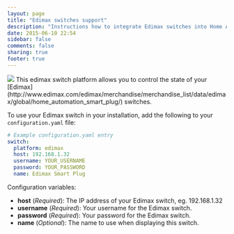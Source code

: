 ```yaml
---
layout: page
title: "Edimax switches support"
description: "Instructions how to integrate Edimax switches into Home Assistant."
date: 2015-06-10 22:54
sidebar: false
comments: false
sharing: true
footer: true
---
```


<img src='/images/supported_brands/edimax.png' class='brand pull-right' />
This edimax switch platform allows you to control the state of your [Edimax](http://www.edimax.com/edimax/merchandise/merchandise_list/data/edimax/global/home_automation_smart_plug/) switches.

To use your Edimax switch in your installation, add the following to your `configuration.yaml` file:

```yaml
# Example configuration.yaml entry
switch:
  platform: edimax
  host: 192.168.1.32
  username: YOUR_USERNAME
  password: YOUR_PASSWORD
  name: Edimax Smart Plug
```

Configuration variables:

- **host** (*Required*): The IP address of your Edimax switch, eg. 192.168.1.32
- **username** (*Required*): Your username for the Edimax switch.
- **password** (*Required*): Your password for the Edimax switch.
- **name** (*Optional*): The name to use when displaying this switch.

